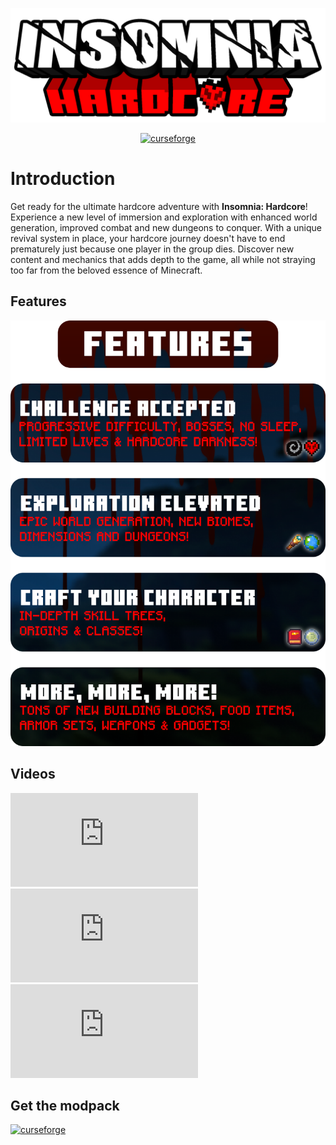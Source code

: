 <!--Modpack Banner-->
![Insomnia: Hardcore](https://raw.githubusercontent.com/CrismPack/CDN/main/desc/insomnia/insomnia.png)

<!--Available on CurseForge badge-->
<center>
    <a href="https://www.curseforge.com/minecraft/modpacks/insomnia-hardcore" rel="nofollow">
        <img alt="curseforge" height="56" src="https://cdn.jsdelivr.net/npm/@intergrav/devins-badges@3/assets/cozy/available/curseforge_vector.svg">
    </a>
</center>


# Introduction


Get ready for the ultimate hardcore adventure with **Insomnia: Hardcore**! Experience a new level of immersion and exploration with enhanced world generation, improved combat and new dungeons to conquer. With a unique revival system in place, your hardcore journey doesn't have to end prematurely just because one player in the group dies. Discover new content and mechanics that adds depth to the game, all while not straying too far from the beloved essence of Minecraft.

<!--Features image-->

## Features

![Features: Challenge Accepted, Exploration Elevated, Craft Your Character, more More MORE.](https://raw.githubusercontent.com/CrismPack/CDN/main/desc/insomnia/features.png)


## Videos
<!--Videos-->

<!-- ![Videos](https://i.imgur.com/Ir1Evdh.png) -->

<p style="text-align: center;">

<div class="video-container">
    <iframe allowfullscreen="allowfullscreen" 
            src="https://www.youtube.com/embed/i_DNgeFoW-o?si=Mh7EaGIuRgcYx35D&start=41" 
            frameborder="0">
    </iframe>
</div>

<div class="video-container">
    <iframe allowfullscreen="allowfullscreen" 
        src="https://www.youtube.com/embed/8tHj9W1Pyl4?si=1lxSSEMMWflMKsVK&start=30" 
        frameborder="0">
    </iframe>
</div>

<div class="video-container">
    <iframe src="https://www.youtube.com/embed/videoseries?si=-k9N6cqXV8A2nhP4&list=PLyLJFbma6jcmMumh5umCM1Ggdk195jCyH&start=6" 
            title="YouTube video player" 
            frameborder="0" 
            allow="accelerometer; autoplay; clipboard-write; encrypted-media; gyroscope; picture-in-picture; web-share" 
            referrerpolicy="strict-origin-when-cross-origin" 
            allowfullscreen>
    </iframe>
</div>
</p>

## Get the modpack
[![curseforge](https://cdn.jsdelivr.net/npm/@intergrav/devins-badges@3/assets/cozy/available/curseforge_vector.svg)](https://www.curseforge.com/minecraft/modpacks/insomnia-hardcore)